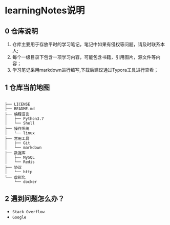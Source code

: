 # learningNotes说明

## 0 仓库说明

1. 仓库主要用于存放平时的学习笔记，笔记中如果有侵权等问题，请及时联系本人;
2. 每个一级目录下包含一项学习内容，可能包含书籍，引用图片，源文件等内容；
3. 学习笔记采用markdown进行编写,下载后建议通过Typora工具进行查看；

## 1 仓库当前地图

```console

├── LICENSE
├── README.md
├── 编程语言
│   ├── Python3.7
│   └── Shell
├── 操作系统
│   └── linux
├── 常用工具
│   ├── Git
│   └── markdown
├── 数据库
│   ├── MySQL
│   └── Redis
├── 协议
│   └── http
└── 虚拟化
    └── docker
```

## 2 遇到问题怎么办？

- `Stack Overflow`
- `Google`